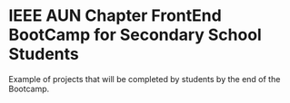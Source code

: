 # IEEE AUN Chapter FrontEnd BootCamp for Secondary School Students
Example of projects that will be completed by students by the end of the Bootcamp.
